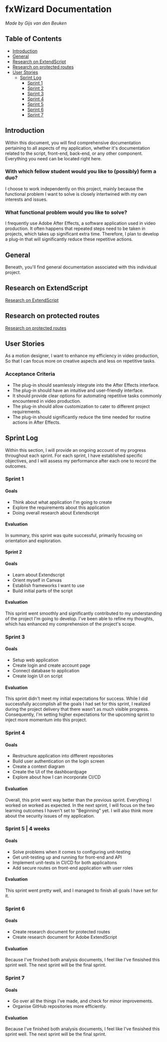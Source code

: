 # fxWizard Documentation

_Made by Gijs van den Beuken_

## Table of Contents

- [Introduction](#heading-introduction)
- [General](#heading-general)
- [Research on ExtendScript](#heading-general)
- [Research on protected routes](#heading-general)
- [User Stories](#subheading-user-stories)
  - [Sprint Log](#subheading-sprint-log)
    - [Sprint 1](#subheading-sprint-1)
    - [Sprint 2](#subheading-sprint-2)
    - [Sprint 3](#subheading-sprint-3)
    - [Sprint 4](#subheading-sprint-4)
    - [Sprint 5](#subheading-sprint-5)
    - [Sprint 6](#subheading-sprint-6)
    - [Sprint 7](#subheading-sprint-7)

## Introduction <a name="heading-introduction"></a>

Within this document, you will find comprehensive documentation pertaining to all aspects of my application, whether it's documentation related to the script, front-end, back-end, or any other component. Everything you need can be located right here.

### With which fellow student would you like to (possibly) form a duo?

I choose to work independently on this project, mainly because the functional problem I want to solve is closely intertwined with my own interests and issues.

### What functional problem would you like to solve?

I frequently use Adobe After Effects, a software application used in video production. It often happens that repeated steps need to be taken in projects, which takes up significant extra time. Therefore, I plan to develop a plug-in that will significantly reduce these repetitive actions.

## General <a name="heading-general"></a>

Beneath, you'll find general documentation associated with this individual project.

## Research on ExtendScript <a name="research-on-extendscript"></a>

[Research on ExtendScript](https://github.com/gijsvdbeuken/IPS3-DB02-analysis-individual)

## Research on protected routes <a name="research-on-protected-routes"></a>

[Research on protected routes](https://github.com/gijsvdbeuken/IPS3-DB02-analysis-security)

## User Stories <a name="subheading-user-stories"></a>

As a motion designer, I want to enhance my efficiency in video production, So that I can focus more on creative aspects and less on repetitive tasks.

### Acceptance Criteria

- The plug-in should seamlessly integrate into the After Effects interface.
- The plug-in should have an intuitive and user-friendly interface.
- It should provide clear options for automating repetitive tasks commonly encountered in video production.
- The plug-in should allow customization to cater to different project requirements.
- The plug-in should significantly reduce the time needed for routine actions in After Effects.

## Sprint Log <a name="subheading-sprint-log"></a>

Within this section, I will provide an ongoing account of my progress throughout each sprint. For each sprint, I have established specific objectives, and I will assess my performance after each one to record the outcomes.

### Sprint 1 <a name="subheading-sprint-1"></a>

#### Goals

- Think about what application I'm going to create
- Explore the requirements about this application
- Doing overall research about Extendscript

#### Evaluation

In summary, this sprint was quite successful, primarily focusing on orientation and exploration.

#### Sprint 2 <a name="subheading-sprint-2"></a>

#### Goals

- Learn about Extendscript
- Orient myself in Canvas
- Establish frameworks I want to use
- Build initial parts of the script

#### Evaluation

This sprint went smoothly and significantly contributed to my understanding of the project I'm going to develop. I've been able to refine my thoughts, which has enhanced my comprehension of the project's scope.

### Sprint 3 <a name="subheading-sprint-3"></a>

#### Goals

- Setup web application
- Create login and create account page
- Connect database to application
- Create login UI on script

#### Evaluation

This sprint didn't meet my initial expectations for success. While I did successfully accomplish all the goals I had set for this sprint, I realized during the project delivery that there wasn't as much visible progress. Consequently, I'm setting higher expectations for the upcoming sprint to inject more momentum into this project.

### Sprint 4 <a name="subheading-sprint-4"></a>

#### Goals

- Restructure application into different repositories
- Build user authentication on the login screen
- Create a context diagram
- Create the UI of the dashboardpage
- Explore about how I can incorporate CI/CD

#### Evaluation

Overall, this print went way better than the previous sprint. Everything I worked on worked as expected. In the next sprint, I will focus on the two learning outcomes I haven't set to "Beginning" yet. I will also think more about the security issues of my application.

### Sprint 5 | 4 weeks<a name="subheading-sprint-5"></a>

#### Goals

- Solve problems when it comes to configuring unit-testing
- Get unit-testing up and running for front-end and API
- Implement unit-tests in CI/CD for both applicaitons
- Add secure routes on front-end application with user roles

#### Evaluation

This sprint went pretty well, and I managed to finish all goals I have set for it.

### Sprint 6 <a name="subheading-sprint-6"></a>

#### Goals

- Create research document for protected routes
- Create research document for Adobe ExtendScript

#### Evaluation

Because I've finished both analysis documents, I feel like I've finsished this sprint well. The next sprint will be the final sprint.

### Sprint 7 <a name="subheading-sprint-7"></a>

#### Goals

- Go over all the things I've made, and check for minor improvements.
- Organise GitHub repositories more efficiently.

#### Evaluation

Because I've finished both analysis documents, I feel like I've finsished this sprint well. The next sprint will be the final sprint.
